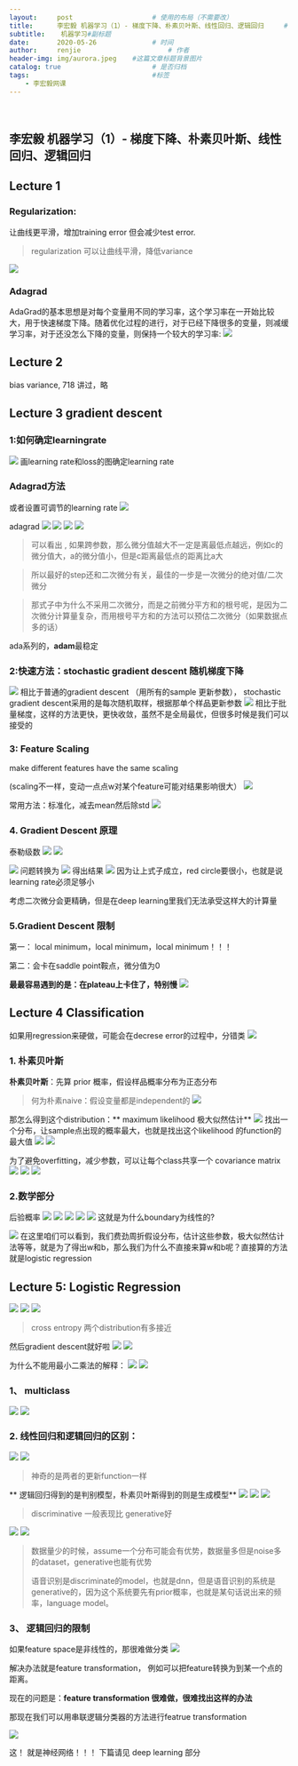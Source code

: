 ```yaml
---
layout:     post                    # 使用的布局（不需要改）
title:      李宏毅 机器学习（1）- 梯度下降、朴素贝叶斯、线性回归、逻辑回归     # 标题 
subtitle:    机器学习#副标题
date:       2020-05-26              # 时间
author:     renjie                      # 作者
header-img: img/aurora.jpeg    #这篇文章标题背景图片
catalog: true                       # 是否归档
tags:                               #标签
    - 李宏毅网课
---
```

<font size="4"></font><br />
## 李宏毅 机器学习（1）- 梯度下降、朴素贝叶斯、线性回归、逻辑回归

## Lecture 1
### Regularization:
 让曲线更平滑，增加training error 但会减少test error.
 
> regularization 可以让曲线平滑，降低variance

![](https://tva1.sinaimg.cn/large/007S8ZIlgy1gf3994v40dj31760hggxn.jpg)

### Adagrad
AdaGrad的基本思想是对每个变量用不同的学习率，这个学习率在一开始比较大，用于快速梯度下降。随着优化过程的进行，对于已经下降很多的变量，则减缓学习率，对于还没怎么下降的变量，则保持一个较大的学习率:
![](https://tva1.sinaimg.cn/large/007S8ZIlgy1gf39k36nxxj31nc0f2wio.jpg)


## Lecture 2
bias  variance, 718 讲过，略

## Lecture 3 gradient descent
### 1:如何确定learningrate
![](https://tva1.sinaimg.cn/large/007S8ZIlgy1gf5piqlxidj314f0u01kx.jpg)
画learning rate和loss的图确定learning rate

### Adagrad方法
或者设置可调节的learning rate
![](https://tva1.sinaimg.cn/large/007S8ZIlgy1gf5plm5dwvj318k0se4qp.jpg)

adagrad
![](https://tva1.sinaimg.cn/large/007S8ZIlgy1gf5ppc0sgnj313f0u01kx.jpg)
![](https://tva1.sinaimg.cn/large/007S8ZIlgy1gf5prn94npj31400u0avu.jpg)
![](https://tva1.sinaimg.cn/large/007S8ZIlgy1gf6dniko76j315e0q6k9d.jpg)
![](https://tva1.sinaimg.cn/large/007S8ZIlgy1gf6dhepipaj31830u0npd.jpg)
> 可以看出 , 如果跨参数，那么微分值越大不一定是离最低点越远，例如c的微分值大，a的微分值小，但是c距离最低点的距离比a大

> 所以最好的step还和二次微分有关，最佳的一步是一次微分的绝对值/二次微分

> 那式子中为什么不采用二次微分，而是之前微分平方和的根号呢，是因为二次微分计算量复杂，而用根号平方和的方法可以预估二次微分（如果数据点多的话）

ada系列的，**adam**最稳定

### 2:快速方法：stochastic gradient descent 随机梯度下降

![](https://tva1.sinaimg.cn/large/007S8ZIlgy1gf6dq8ha3bj317j0u07u6.jpg)
相比于普通的gradient descent （用所有的sample 更新参数）， stochastic gradient descent采用的是每次随机取样，根据那单个样品更新参数
![](https://tva1.sinaimg.cn/large/007S8ZIlgy1gf6dsmoweyj31a60u0kjl.jpg)
相比于批量梯度，这样的方法更快，更快收敛，虽然不是全局最优，但很多时候是我们可以接受的

### 3: Feature Scaling
make different features have the same scaling

(scaling不一样，变动一点点w对某个feature可能对结果影响很大）
![](https://tva1.sinaimg.cn/large/007S8ZIlgy1gf6dyxkamdj31560u01kx.jpg)

常用方法：标准化，减去mean然后除std
![](https://tva1.sinaimg.cn/large/007S8ZIlgy1gf6e04smkpj31860u01kx.jpg)

### 4. Gradient Descent 原理
泰勒级数
![](https://tva1.sinaimg.cn/large/007S8ZIlgy1gf6e4la927j31940u0h3f.jpg)
![](https://tva1.sinaimg.cn/large/007S8ZIlgy1gf6e69asljj319x0u01c7.jpg)

![](https://tva1.sinaimg.cn/large/007S8ZIlgy1gf6e7o16k8j318h0u04qp.jpg)
问题转换为
![](https://tva1.sinaimg.cn/large/007S8ZIlgy1gf6eahbautj315i0u0txx.jpg)
得出结果
![](https://tva1.sinaimg.cn/large/007S8ZIlgy1gf6ebjxf2lj319q0u07wh.jpg)
因为让上式子成立，red circle要很小，也就是说learning rate必须足够小

考虑二次微分会更精确，但是在deep learning里我们无法承受这样大的计算量

### 5.Gradient Descent 限制
第一： local minimum，local minimum，local minimum！！！

第二：会卡在saddle point鞍点，微分值为0

**最最容易遇到的是：在plateau上卡住了，特别慢**
![](https://tva1.sinaimg.cn/large/007S8ZIlgy1gf6ehdc94xj315c0u0hdt.jpg)

## Lecture 4 Classification 
如果用regression来硬做，可能会在decrese error的过程中，分错类
![](https://tva1.sinaimg.cn/large/007S8ZIlgy1gf6eumzhogj31390u07wh.jpg)
### 1. 朴素贝叶斯
**朴素贝叶斯**：先算 prior 概率，假设样品概率分布为正态分布
> 何为朴素naive：假设变量都是independent的
![](https://tva1.sinaimg.cn/large/007S8ZIlgy1gf6ff3u6oej316f0u0b29.jpg)

 那怎么得到这个distribution：** maximum likelihood 极大似然估计**
 ![](https://tva1.sinaimg.cn/large/007S8ZIlgy1gf6fjzi46mj31550u0e81.jpg)
找出一个分布，让sample点出现的概率最大，也就是找出这个likelihood 的function的最大值
![](https://tva1.sinaimg.cn/large/007S8ZIlgy1gf6fmbelalj315y0u0azl.jpg)
![](https://tva1.sinaimg.cn/large/007S8ZIlgy1gf6folenfsj315y0u0hcr.jpg)

为了避免overfitting，减少参数，可以让每个class共享一个 covariance matrix
![](https://tva1.sinaimg.cn/large/007S8ZIlgy1gf6g80xfwbj314o0u01kx.jpg)
![](https://tva1.sinaimg.cn/large/007S8ZIlgy1gf6gamcx8qj31d80rc1kx.jpg)
![](https://tva1.sinaimg.cn/large/007S8ZIlgy1gf6geez4kdj316a0u07vd.jpg)

### 2.数学部分
后验概率
![](https://tva1.sinaimg.cn/large/007S8ZIlgy1gf6ggd63mgj317t0u0wv6.jpg)
 ![](https://tva1.sinaimg.cn/large/007S8ZIlgy1gf6gjitug8j31790u0qmy.jpg)
 ![](https://tva1.sinaimg.cn/large/007S8ZIlgy1gf6gkg0imlj31de0kwh2u.jpg)
 ![](https://tva1.sinaimg.cn/large/007S8ZIlgy1gf6glosyz9j31c60o24in.jpg)
 ![](https://tva1.sinaimg.cn/large/007S8ZIlgy1gf6go1497cj31by0skncx.jpg)
 这就是为什么boundary为线性的?
 
 ![](https://tva1.sinaimg.cn/large/007S8ZIlgy1gf6golqcgcj31aw06g0zi.jpg)
 在这里咱们可以看到，我们费劲周折假设分布，估计这些参数，极大似然估计法等等，就是为了得出w和b，那么我们为什么不直接来算w和b呢？直接算的方法就是logistic regression
 

 
 
## Lecture 5: Logistic Regression
![](https://tva1.sinaimg.cn/large/007S8ZIlgy1gf7ssk6an4j31bw0u0ts9.jpg)
![](https://tva1.sinaimg.cn/large/007S8ZIlgy1gf7sv9st35j316c0smx2q.jpg)
![](https://tva1.sinaimg.cn/large/007S8ZIlgy1gf7szczb3pj313s0u07wh.jpg)
> cross entropy 两个distribution有多接近

然后gradient descent就好啦
![](https://tva1.sinaimg.cn/large/007S8ZIlgy1gf7t6cvxkaj318c0u07rl.jpg)
![](https://tva1.sinaimg.cn/large/007S8ZIlgy1gf7t7ra2a7j31910u07um.jpg)

为什么不能用最小二乘法的解释：
![](https://tva1.sinaimg.cn/large/007S8ZIlgy1gf7untzfvxj316e0u0azp.jpg)
![](https://tva1.sinaimg.cn/large/007S8ZIlgy1gf7unz74lhj319l0u07wh.jpg)


### 1、 multiclass
![](https://tva1.sinaimg.cn/large/007S8ZIlgy1gf7vk7g9arj315l0u04qp.jpg)
![](https://tva1.sinaimg.cn/large/007S8ZIlgy1gf7w6lmq2qj31650u0kcz.jpg)


### 2. 线性回归和逻辑回归的区别：
![](https://tva1.sinaimg.cn/large/007S8ZIlgy1gf7t1a8dmbj31630u04qp.jpg)
![](https://tva1.sinaimg.cn/large/007S8ZIlgy1gf7u1rv9ngj31bc0agn52.jpg)

> 神奇的是两者的更新function一样

** 逻辑回归得到的是判别模型，朴素贝叶斯得到的则是生成模型**
 ![](https://tva1.sinaimg.cn/large/007S8ZIlgy1gf6gy6twlyj310u0do0wf.jpg)
 ![](https://tva1.sinaimg.cn/large/007S8ZIlgy1gf6gwfa01aj30vh0m6ac9.jpg)
 ![](https://tva1.sinaimg.cn/large/007S8ZIlgy1gf7ut2f7moj316q0u0x5t.jpg)
 > discriminative 一般表现比 generative好
 
 ![](https://tva1.sinaimg.cn/large/007S8ZIlgy1gf6gsjpvzgj311y0ty7bf.jpg)
![](https://tva1.sinaimg.cn/large/007S8ZIlgy1gf7v04zdwjj31880n0b17.jpg)
> 数据量少的时候，assume一个分布可能会有优势，数据量多但是noise多的dataset，generative也能有优势
> 
> 语音识别是discriminate的model，也就是dnn，但是语音识别的系统是generative的，因为这个系统要先有prior概率，也就是某句话说出来的频率，language model。

### 3、 逻辑回归的限制
如果feature space是非线性的，那很难做分类
![](https://tva1.sinaimg.cn/large/007S8ZIlgy1gf7wk1zbyrj31a10u0kjl.jpg)

解决办法就是feature transformation， 例如可以把feature转换为到某一个点的距离。

现在的问题是：**feature transformation 很难做，很难找出这样的办法**

那现在我们可以用串联逻辑分类器的方法进行featrue transformation


![](https://tva1.sinaimg.cn/large/007S8ZIlgy1gf7wns2vrdj31bk0p87jp.jpg)

这！ 就是神经网络！！！
下篇请见 deep learning 部分
